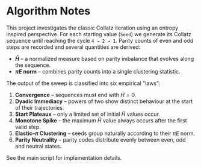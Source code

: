 # Algorithm Notes

This project investigates the classic Collatz iteration using an entropy inspired perspective. For each starting value (`Seed`) we generate its Collatz sequence until reaching the cycle `4 → 2 → 1`. Parity counts of even and odd steps are recorded and several quantities are derived:

- **$\hat{H}$** – a normalized measure based on parity imbalance that evolves along the sequence.
- **$\pi E$ norm** – combines parity counts into a single clustering statistic.

The output of the sweep is classified into six empirical "laws":

1. **Convergence** – sequences must end with $\hat{H}=0$.
2. **Dyadic Immediacy** – powers of two show distinct behaviour at the start of their trajectories.
3. **Start Plateaux** – only a limited set of initial $\hat{H}$ values occur.
4. **Monotone Spike** – the maximum $\hat{H}$ value always occurs after the first valid step.
5. **Elastic–$\pi$ Clustering** – seeds group naturally according to their $\pi E$ norm.
6. **Parity Neutrality** – parity codes distribute evenly between even, odd and neutral states.

See the main script for implementation details.
